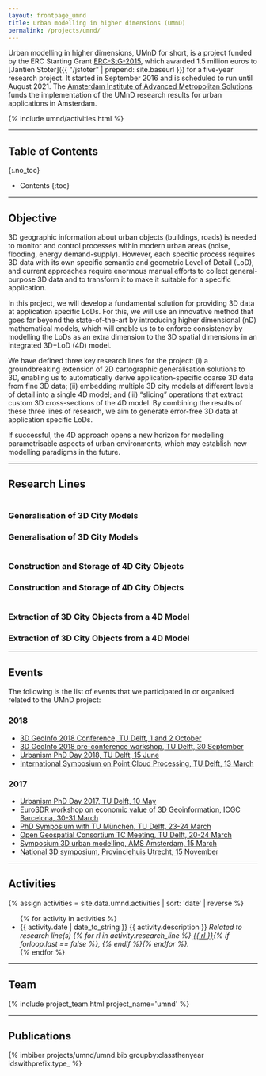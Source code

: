 ```yaml
---
layout: frontpage_umnd
title: Urban modelling in higher dimensions (UMnD)
permalink: /projects/umnd/
---
```


Urban modelling in higher dimensions, UMnD for short, is a project funded by the ERC Starting Grant [ERC-StG-2015](https://cordis.europa.eu/project/rcn/199506_en.html), which awarded 1.5 million euros to [Jantien Stoter]({{ "/jstoter" | prepend: site.baseurl }}) for a five-year research project.
It started in September 2016 and is scheduled to run until August 2021. The [Amsterdam Institute of Advanced Metropolitan Solutions](https://www.ams-institute.org) funds the implementation of the UMnD research results for urban applications in Amsterdam.

{% include umnd/activities.html %}

- - -

## Table of Contents
{:.no_toc}

* Contents
{:toc}

- - -

## Objective

3D geographic information about urban objects (buildings, roads) is needed to monitor and control processes within modern urban areas (noise, flooding, energy demand-supply).
However, each specific process requires 3D data with its own specific semantic and geometric Level of Detail (LoD), and current approaches require enormous manual efforts to collect general-purpose 3D data and to transform it to make it suitable for a specific application.

In this project, we will develop a fundamental solution for providing 3D data at application specific LoDs.
For this, we will use an innovative method that goes far beyond the state-of-the-art by introducing higher dimensional (nD) mathematical models, which will enable us to to enforce consistency by modelling the LoDs as an extra dimension to the 3D spatial dimensions in an integrated 3D+LoD (4D) model.

We have defined three key research lines for the project: (i) a groundbreaking extension of 2D cartographic generalisation solutions to 3D, enabling us to automatically derive application-specific coarse 3D data from fine 3D data; (ii) embedding multiple 3D city models at different levels of detail into a single 4D model; and (iii) “slicing” operations that extract custom 3D cross-sections of the 4D model.
By combining the results of these three lines of research, we aim to generate error-free 3D data at application specific LoDs.

If successful, the 4D approach opens a new horizon for modelling parametrisable aspects of urban environments, which may establish new modelling paradigms in the future.

- - - 

## Research Lines

<div class="row">
    <div class="col-xs-5 col-sm-4">
      <a href="{{ "/projects/umnd/rl1.html" | prepend: site.baseurl }}" class="rl-thumbnail">
        <img src="{{ "/projects/umnd/img/rl1.png" | prepend: site.baseurl }}" alt="">
      </a>
      <div class="caption hidden-xs">
        <h3>Generalisation of 3D City Models</h3>
      </div>
    </div>
    <div class="col-xs-7 caption visible-xs">
      <h3>Generalisation of 3D City Models</h3>
    </div>
    <div class="col-xs-5 col-sm-4">
      <a href="{{ "/projects/umnd/rl2.html" | prepend: site.baseurl }}" class="rl-thumbnail">
        <img src="{{ "/projects/umnd/img/rl2.png" | prepend: site.baseurl }}" alt="">
      </a>
      <div class="caption hidden-xs">
        <h3>Construction and Storage of 4D City Objects</h3>
      </div>
    </div>
    <div class="col-xs-7 caption visible-xs">
      <h3>Construction and Storage of 4D City Objects</h3>
    </div>
    <div class="col-xs-5 col-sm-4">
      <a href="{{ "/projects/umnd/rl3.html" | prepend: site.baseurl }}" class="rl-thumbnail">
        <img src="{{ "/projects/umnd/img/rl3.png" | prepend: site.baseurl }}" alt="">
      </a>
      <div class="caption hidden-xs">
        <h3>Extraction of 3D City Objects from a 4D Model</h3>
      </div>
    </div>
    <div class="col-xs-7 caption visible-xs">
      <h3>Extraction of 3D City Objects from a 4D Model</h3>
    </div>
  </div>

- - -

## Events

The following is the list of events that we participated in or organised related to the UMnD project:

### 2018

- [3D GeoInfo 2018 Conference, TU Delft, 1 and 2 October](https://3dgeoinfo2018.nl/)
- [3D GeoInfo 2018 pre-conference workshop, TU Delft, 30 September](https://3dgeoinfo2018.nl/workshop.html)
- [Urbanism PhD Day 2018, TU Delft, 15 June](https://www.urbanism.nl)
- [International Symposium on Point Cloud Processing, TU Delft, 13 March](https://3d.bk.tudelft.nl/events/pcp2018/)

### 2017

- [Urbanism PhD Day 2017, TU Delft, 10 May](https://www.urbanism.nl)
- [EuroSDR workshop on economic value of 3D Geoinformation, ICGC Barcelona, 30-31 March](http://www.eurosdr.net/workshops/identifying-economic-value-3d-geoinformation)
- [PhD Symposium with TU München, TU Delft, 23-24 March](https://3d.bk.tudelft.nl/news/2017/04/10/TU-Munchen-PhD-symposium.html)
- [Open Geospatial Consortium TC Meeting, TU Delft, 20-24 March](http://www.opengeospatial.org/event/1703tc)
- [Symposium 3D urban modelling, AMS Amsterdam, 15 March](http://www.ams-institute.org/events/event/workshop-3d-geo-information-for-smart-urban-applications/)
- [National 3D symposium, Provinciehuis  Utrecht, 15 November](http://www.geonovum.nl/nieuws/nationaal-3d-symposium-15-november)

- - -

## Activities

{% assign activities = site.data.umnd.activities | sort: 'date' | reverse %}
<ul class="posts">
{% for activity in activities %}
    <li class="activity"><span>{{ activity.date | date_to_string }}</span> {{ activity.description }}
      <i>Related to research line(s)
      {% for rl in activity.research_line %}
        <a href="{{ "/projects/umnd/rl" | append: rl | append: ".html" | prepend: site.baseurl }}">{{ rl }}</a>{% if forloop.last == false %}, {% endif %}{% endfor %}.</i>
    </li>
{% endfor %}
</ul>

- - -

## Team

<div class="row">
    {% include project_team.html project_name='umnd' %} 
</div>

- - -

## Publications

{% imbiber projects/umnd/umnd.bib groupby:classthenyear idswithprefix:type_ %}

<!-- <div class="row">

  <div class="col-md-2 col-sm-4 col-xs-8 col-xs-offset-2 col-sm-offset-0 col-md-offset-0">
      <a href="http://3d.bk.tudelft.nl/alabetski"><img class="img-circle img-responsive" src="{{ site.baseurl }}/img/staff/anna.png" alt="Anna  Labetski photo" /></a>
    <h3>Anna  Labetski<br /><small>PhD candidate</small></h3>
    <p>
        <a href="http://3d.bk.tudelft.nl/alabetski"><i class="fa fa-home"></i></a> | <a href="mailto:a.labetski@tudelft.nl"><i class="fa fa-envelope"></i></a> | <a href="https://twitter.com/BigLabetski"><i class="fa fa-twitter"></i></a><br />
        <br />
        <br />
    </p>
  </div>

  <div class="col-md-2 col-sm-4 col-xs-8 col-xs-offset-2 col-sm-offset-0 col-md-offset-0">
        <a href="http://tudelft.nl/hledoux"><img class="img-circle img-responsive" src="{{ site.baseurl }}/img/staff/hugo.jpg" alt="Hugo  Ledoux photo" /></a>
      <h3>Hugo  Ledoux<br /><small>Associate-prof.</small></h3>
      <p>
          <a href="http://tudelft.nl/hledoux"><i class="fa fa-home"></i></a> | 
          <a href="mailto:h.ledoux@tudelft.nl"><i class="fa fa-envelope"></i></a> | 
          <a href="tel:+31 15 27 86114"><i class="fa fa-phone"></i></a> | 
          <a href="https://twitter.com/hugoledoux"><i class="fa fa-twitter"></i></a><br />
      </p>
  </div>

  <div class="col-md-2 col-sm-4 col-xs-8 col-xs-offset-2 col-sm-offset-0 col-md-offset-0">
        <a href="http://3d.bk.tudelft.nl/jstoter"><img class="img-circle img-responsive" src="{{ site.baseurl }}/img/staff/jantien.jpg" alt="Jantien  Stoter photo" /></a>
      <h3>Jantien Stoter<br /><small>Professor</small></h3>
      <p>
          <i class="fa fa-home"></i> <a href="http://3d.bk.tudelft.nl/jstoter">3d.bk.tudelft.nl/jstoter</a><br />
          <i class="fa fa-envelope"></i> <a href="mailto:j.e.stoter@tudelft.nl">j.e.stoter@tudelft.nl</a><br />
          <i class="fa fa-phone"></i> <a href="tel:+31 15 27 81664">+31 15 27 81664</a><br />
          <i class="fa fa-twitter"></i> <a href="https://twitter.com/jantienstoter">@jantienstoter</a><br />
      </p>
  </div>

  <div class="col-md-2 col-sm-4 col-xs-8 col-xs-offset-2 col-sm-offset-0 col-md-offset-0">
        <a href="http://3d.bk.tudelft.nl/ken"><img class="img-circle img-responsive" src="{{ site.baseurl }}/img/staff/ken.jpg" alt="Ken Arroyo Ohori photo" /></a>
      <h3>Ken Arroyo Ohori<br /><small>Postdoc</small></h3>
      <p>
          <i class="fa fa-home"></i> <a href="http://3d.bk.tudelft.nl/ken">3d.bk.tudelft.nl/ken</a><br />
          <i class="fa fa-envelope"></i> <a href="mailto:g.a.k.arroyoohori@tudelft.nl">g.a.k.arroyoohori@tudelft.nl</a><br />
      </p>
  </div>

  <div class="col-md-2 col-sm-4 col-xs-8 col-xs-offset-2 col-sm-offset-0 col-md-offset-0">
          <a href="http://3d.bk.tudelft.nl/svitalis"><img class="img-circle img-responsive" src="/img/staff/stelios.jpg" alt="Stelios Vitalis photo" /></a>
        <h3>Stelios  Vitalis<br /><small>PhD candidate</small></h3>
        <p>
            <i class="fa fa-home"></i> <a href="http://3d.bk.tudelft.nl/svitalis">3d.bk.tudelft.nl/svitalis</a><br />
            <i class="fa fa-envelope"></i> <a href="mailto:s.vitalis@tudelft.nl">s.vitalis@tudelft.nl</a><br />
            <br />
            <br />
        </p>
      </div>
</div> -->
